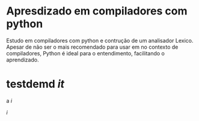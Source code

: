 # Apresdizado em compiladores com python

Estudo em compiladores com python e contrução de um analisador Lexico. Apesar de não ser o mais recomendado para usar em no contexto de compiladores, Python é ideal para o entendimento, facilitando o aprendizado.

# test**de**md  _it_
a _i_

_i_
